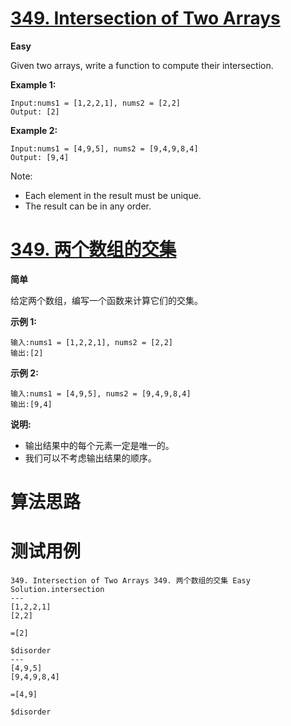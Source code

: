 # [349. Intersection of Two Arrays][enTitle]

**Easy**

Given two arrays, write a function to compute their intersection.

**Example 1:** 

```
Input:nums1 = [1,2,2,1], nums2 = [2,2]
Output: [2]
```


**Example 2:** 

```
Input:nums1 = [4,9,5], nums2 = [9,4,9,8,4]
Output: [9,4]
```



Note:

- Each element in the result must be unique. 
- The result can be in any order.




# [349. 两个数组的交集][cnTitle]

**简单**

给定两个数组，编写一个函数来计算它们的交集。

**示例 1:** 

```
输入:nums1 = [1,2,2,1], nums2 = [2,2]
输出:[2]

```

**示例 2:** 

```
输入:nums1 = [4,9,5], nums2 = [9,4,9,8,4]
输出:[9,4]
```

**说明:** 

- 输出结果中的每个元素一定是唯一的。 
- 我们可以不考虑输出结果的顺序。




# 算法思路

# 测试用例
```
349. Intersection of Two Arrays 349. 两个数组的交集 Easy
Solution.intersection
---
[1,2,2,1]
[2,2]

=[2]

$disorder
---
[4,9,5]
[9,4,9,8,4]

=[4,9]

$disorder
```

[enTitle]: https://leetcode.com/problems/intersection-of-two-arrays/
[cnTitle]: https://leetcode-cn.com/problems/intersection-of-two-arrays/
